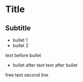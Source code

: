 # Title

## Subtitle

* bullet 1
* bullet 2


text before bullet
* bullet after text
text after bullet


free text
second line


